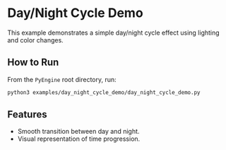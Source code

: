 # Day/Night Cycle Demo

This example demonstrates a simple day/night cycle effect using lighting and color changes.

## How to Run

From the `PyEngine` root directory, run:

```bash
python3 examples/day_night_cycle_demo/day_night_cycle_demo.py
```

## Features

- Smooth transition between day and night.
- Visual representation of time progression.


